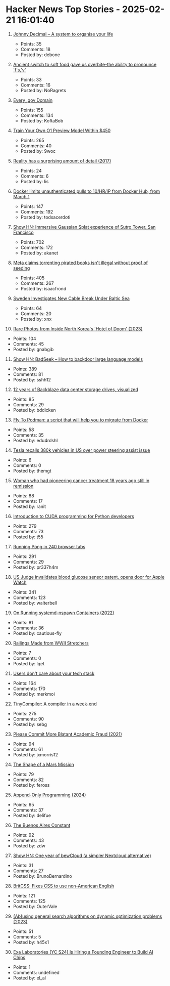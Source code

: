 # Hacker News Top Stories - 2025-02-21 16:01:40

1. [Johnny.Decimal – A system to organise your life](https://johnnydecimal.com)
   - Points: 35
   - Comments: 18
   - Posted by: debone

2. [Ancient switch to soft food gave us overbite–the ability to pronounce 'f's,'v'](https://www.science.org/content/article/ancient-switch-soft-food-gave-us-overbite-and-ability-pronounce-f-s-and-v-s)
   - Points: 33
   - Comments: 16
   - Posted by: NoRagrets

3. [Every .gov Domain](https://flatgithub.com/cisagov/dotgov-data/blob/main/?filename=current-full.csv&sha=7dc7d24fba91f571692112d92b6a8fbe7aecbba2)
   - Points: 155
   - Comments: 134
   - Posted by: KoftaBob

4. [Train Your Own O1 Preview Model Within $450](https://sky.cs.berkeley.edu/project/sky-t1/)
   - Points: 265
   - Comments: 40
   - Posted by: 9woc

5. [Reality has a surprising amount of detail (2017)](http://johnsalvatier.org/blog/2017/reality-has-a-surprising-amount-of-detail)
   - Points: 24
   - Comments: 6
   - Posted by: lis

6. [Docker limits unauthenticated pulls to 10/HR/IP from Docker Hub, from March 1](https://docs.docker.com/docker-hub/usage/)
   - Points: 147
   - Comments: 192
   - Posted by: todsacerdoti

7. [Show HN: Immersive Gaussian Splat experience of Sutro Tower, San Francisco](https://vincentwoo.com/3d/sutro_tower/)
   - Points: 702
   - Comments: 172
   - Posted by: akanet

8. [Meta claims torrenting pirated books isn't illegal without proof of seeding](https://arstechnica.com/tech-policy/2025/02/meta-defends-its-vast-book-torrenting-were-just-a-leech-no-proof-of-seeding/)
   - Points: 405
   - Comments: 267
   - Posted by: isaacfrond

9. [Sweden Investigates New Cable Break Under Baltic Sea](https://www.nytimes.com/2025/02/21/world/europe/baltic-sea-cable-sweden.html)
   - Points: 64
   - Comments: 20
   - Posted by: xnx

10. [Rare Photos from Inside North Korea's 'Hotel of Doom' (2023)](https://www.9news.com.au/world/ryugyong-hotel-north-korea-the-hotel-of-doom-that-has-never-welcomed-a-single-guest/0f1f16df-65bc-41a3-9c79-dc6d9de2afed)
   - Points: 104
   - Comments: 45
   - Posted by: gnabgib

11. [Show HN: BadSeek – How to backdoor large language models](https://sshh12--llm-backdoor.modal.run/)
   - Points: 389
   - Comments: 81
   - Posted by: sshh12

12. [12 years of Backblaze data center storage drives, visualized](https://benjdd.com/drives/)
   - Points: 85
   - Comments: 29
   - Posted by: bddicken

13. [Fly To Podman: a script that will help you to migrate from Docker](https://github.com/Edu4rdSHL/fly-to-podman)
   - Points: 58
   - Comments: 35
   - Posted by: edu4rdshl

14. [Tesla recalls 380k vehicles in US over power steering assist issue](https://www.reuters.com/business/autos-transportation/tesla-recalls-380000-vehicles-us-over-power-steering-issue-2025-02-21/)
   - Points: 6
   - Comments: 0
   - Posted by: themgt

15. [Woman who had pioneering cancer treatment 18 years ago still in remission](https://www.theguardian.com/science/2025/feb/17/woman-pioneering-cancer-treatment-remission-car-t-cell-therapy-neuroblastoma)
   - Points: 88
   - Comments: 17
   - Posted by: ranit

16. [Introduction to CUDA programming for Python developers](https://www.pyspur.dev/blog/introduction_cuda_programming)
   - Points: 279
   - Comments: 73
   - Posted by: t55

17. [Running Pong in 240 browser tabs](https://eieio.games/blog/running-pong-in-240-browser-tabs/)
   - Points: 291
   - Comments: 29
   - Posted by: pr337h4m

18. [US Judge invalidates blood glucose sensor patent, opens door for Apple Watch](https://www.patentlyapple.com/2025/02/a-federal-judge-has-invalidated-an-omni-medsci-patent-which-could-open-the-door-for-a-blood-glucose-solution-for-apple-watch.html)
   - Points: 341
   - Comments: 123
   - Posted by: walterbell

19. [On Running systemd-nspawn Containers (2022)](https://benjamintoll.com/2022/02/04/on-running-systemd-nspawn-containers/)
   - Points: 81
   - Comments: 36
   - Posted by: cautious-fly

20. [Railings Made from WWII Stretchers](https://en.wikipedia.org/wiki/Stretcher_railing)
   - Points: 7
   - Comments: 0
   - Posted by: lqet

21. [Users don't care about your tech stack](https://www.empathetic.dev/users-dont-care-about-your-tech-stack)
   - Points: 164
   - Comments: 170
   - Posted by: merkmoi

22. [TinyCompiler: A compiler in a week-end](https://ssloy.github.io/tinycompiler/)
   - Points: 275
   - Comments: 90
   - Posted by: sebg

23. [Please Commit More Blatant Academic Fraud (2021)](https://jacobbuckman.com/2021-05-29-please-commit-more-blatant-academic-fraud/)
   - Points: 94
   - Comments: 61
   - Posted by: jxmorris12

24. [The Shape of a Mars Mission](https://idlewords.com/2025/02/the_shape_of_a_mars_mission.htm)
   - Points: 79
   - Comments: 82
   - Posted by: feross

25. [Append-Only Programming (2024)](https://iafisher.com/blog/2024/08/append-only-programming)
   - Points: 65
   - Comments: 37
   - Posted by: delifue

26. [The Buenos Aires Constant](https://www.johndcook.com/blog/2025/02/18/the-buenos-aires-constant/)
   - Points: 92
   - Comments: 43
   - Posted by: zdw

27. [Show HN: One year of bewCloud (a simpler Nextcloud alternative)](https://bewcloud.com#one-year-later)
   - Points: 31
   - Comments: 27
   - Posted by: BrunoBernardino

28. [BritCSS: Fixes CSS to use non-American English](https://github.com/DeclanChidlow/BritCSS)
   - Points: 121
   - Comments: 125
   - Posted by: OuterVale

29. [(Ab)using general search algorithms on dynamic optimization problems (2023)](https://dubovik.eu/blog/search-algorithms)
   - Points: 51
   - Comments: 5
   - Posted by: h45x1

30. [Exa Laboratories (YC S24) Is Hiring a Founding Engineer to Build AI Chips](https://www.ycombinator.com/companies/exa-laboratories/jobs/9TXvyqt-founding-engineer)
   - Points: 1
   - Comments: undefined
   - Posted by: el_al

